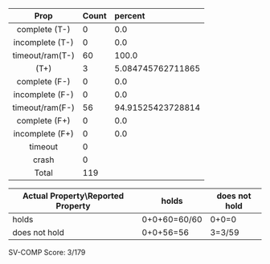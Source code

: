 
| Prop | Count | percent |
|:----:|:------|:--|
|complete   (T-)|0| 0.0 |
|incomplete (T-)|0|0.0 |
|timeout/ram(T-)|60|100.0 |
|           (T+)|3|5.084745762711865 |
|complete   (F-)|0|0.0 |
|incomplete (F-)|0|0.0 |
|timeout/ram(F-)|56|94.91525423728814 |
|complete   (F+)|0|0.0 |
|incomplete (F+)|0|0.0 |
|timeout        |0| |
|crash          |0| |
|Total          |119| |

| Actual Property\Reported Property | holds | does not hold |
|------------------------------------|-------|---------------|
| holds | 0+0+60=60/60 | 0+0=0 |
| does not hold | 0+0+56=56 | 3=3/59 |

SV-COMP Score: 3/179

